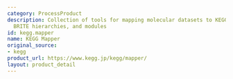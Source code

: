 ```yaml
---
category: ProcessProduct
description: Collection of tools for mapping molecular datasets to KEGG pathway maps,
  BRITE hierarchies, and modules
id: kegg.mapper
name: KEGG Mapper
original_source:
- kegg
product_url: https://www.kegg.jp/kegg/mapper/
layout: product_detail
---
```

